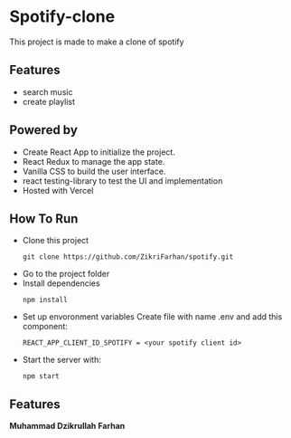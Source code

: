 # Spotify-clone

This project is made to make a clone of spotify

## Features

- search music
- create playlist

## Powered by

- Create React App to initialize the project.
- React Redux to manage the app state.
- Vanilla CSS to build the user interface.
- react testing-library to test the UI and implementation
- Hosted with Vercel 

## How To Run 

- Clone this project
    ```
    git clone https://github.com/ZikriFarhan/spotify.git
    ```
- Go to the project folder
- Install dependencies
    ```
    npm install
    ```
- Set up envoronment variables 
Create file with name .env and add this component: 
    ```
    REACT_APP_CLIENT_ID_SPOTIFY = <your spotify client id>
    ```
- Start the server with: 
    ```
    npm start
    ``` 
## Features
<b>Muhammad Dzikrullah Farhan<b>


